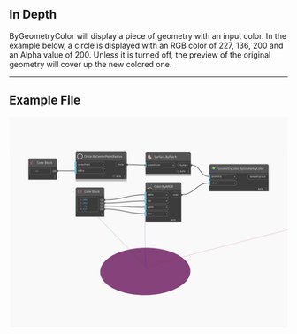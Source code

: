 ## In Depth
ByGeometryColor will display a piece of geometry with an input color. In the example below, a circle is displayed with an RGB color of 227, 136, 200 and an Alpha value of 200. Unless it is turned off, the preview of the original geometry will cover up the new colored one.
___
## Example File

![ByGeometryColor](./Modifiers.GeometryColor.ByGeometryColor_img.jpg)

